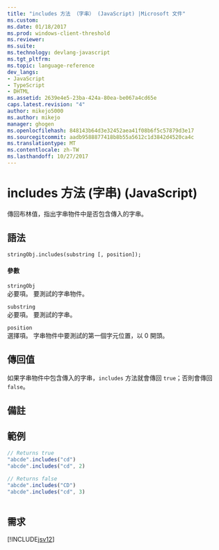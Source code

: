 ```yaml
---
title: "includes 方法 （字串） (JavaScript) |Microsoft 文件"
ms.custom: 
ms.date: 01/18/2017
ms.prod: windows-client-threshold
ms.reviewer: 
ms.suite: 
ms.technology: devlang-javascript
ms.tgt_pltfrm: 
ms.topic: language-reference
dev_langs:
- JavaScript
- TypeScript
- DHTML
ms.assetid: 2639e4e5-23ba-424a-80ea-be067a4cd65e
caps.latest.revision: "4"
author: mikejo5000
ms.author: mikejo
manager: ghogen
ms.openlocfilehash: 848143b64d3e32452aea41f08b6f5c57879d3e17
ms.sourcegitcommit: aadb9588877418b8b55a5612c1d3842d4520ca4c
ms.translationtype: MT
ms.contentlocale: zh-TW
ms.lasthandoff: 10/27/2017
---
```

# <a name="includes-method-string-javascript"></a>includes 方法 (字串) (JavaScript)
傳回布林值，指出字串物件中是否包含傳入的字串。  
  
## <a name="syntax"></a>語法  
  
```  
stringObj.includes(substring [, position]);  
```  
  
#### <a name="parameters"></a>參數  
 `stringObj`  
 必要項。 要測試的字串物件。  
  
 `substring`  
 必要項。 要測試的字串。  
  
 `position`  
 選擇項。 字串物件中要測試的第一個字元位置，以 0 開頭。  
  
## <a name="return-value"></a>傳回值  
 如果字串物件中包含傳入的字串，`includes` 方法就會傳回 `true`；否則會傳回 `false`。  
  
## <a name="remarks"></a>備註  
  
## <a name="example"></a>範例  
  
```JavaScript  
// Returns true   
"abcde".includes("cd")  
"abcde".includes("cd", 2)  
  
// Returns false  
"abcde".includes("CD")  
"abcde".includes("cd", 3)  
  
```  
  
## <a name="requirements"></a>需求  
 [!INCLUDE[jsv12](../../javascript/reference/includes/jsv12-md.md)]